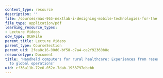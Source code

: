 ```yaml
---
content_type: resource
description: ''
file: /courses/mas-965-nextlab-i-designing-mobile-technologies-for-the-next-billion-users-fall-2008/cf36a11b72e0052e7dab1953797ebebb_MITMAS_965F08_lec14_cm.pdf
file_type: application/pdf
learning_resource_types:
- Lecture Videos
ocw_type: OCWFile
parent_title: Lecture Videos
parent_type: CourseSection
parent_uid: 2fea8c16-00d0-bf58-c7a4-ce2f92360b8e
resourcetype: Document
title: 'Handheld computers for rural healthcare: Experiences from research concept
  to global operations'
uid: cf36a11b-72e0-052e-7dab-1953797ebebb
---
```

